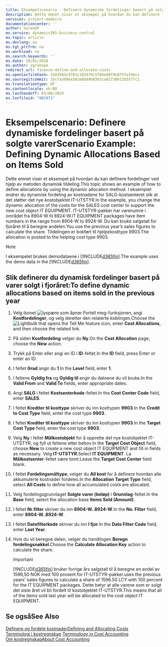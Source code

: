 ```yaml
---
title: Eksempelscenario - Definere dynamiske fordelinger basert på solgte varer | Microsoft-dokumentasjon
description: Dette emnet viser et eksempel på hvordan du kan definere fordelinger ved hjelp av metoden dynamisk tildeling.
services: project-madeira
documentationcenter: ''
author: SorenGP
ms.service: dynamics365-business-central
ms.topic: article
ms.devlang: na
ms.tgt_pltfrm: na
ms.workload: na
ms.search.keywords: ''
ms.date: 10/01/2018
ms.author: sgroespe
redirect_url: finance-define-and-allocate-costs
ms.openlocfilehash: 3103583c9781c283479c5f66e90f0e875faf46cc
ms.sourcegitcommit: 1bcfaa99ea302e6b84b8361ca02730b135557fc1
ms.translationtype: HT
ms.contentlocale: nb-NO
ms.lasthandoff: 03/08/2019
ms.locfileid: "802971"
---
```

# <a name="scenario-example-defining-dynamic-allocations-based-on-items-sold"></a><span data-ttu-id="cb954-103">Eksempelscenario: Definere dynamiske fordelinger basert på solgte varer</span><span class="sxs-lookup"><span data-stu-id="cb954-103">Scenario Example: Defining Dynamic Allocations Based on Items Sold</span></span>
<span data-ttu-id="cb954-104">Dette emnet viser et eksempel på hvordan du kan definere fordelinger ved hjelp av metoden dynamisk tildeling.</span><span class="sxs-lookup"><span data-stu-id="cb954-104">This topic shows an example of how to define allocations by using the dynamic allocation method.</span></span> <span data-ttu-id="cb954-105">I eksemplet endrer du dynamisk fordeling av kostnadene for SALG-kostsenteret slik at det støtter det nye kostobjektet IT-UTSTYR.</span><span class="sxs-lookup"><span data-stu-id="cb954-105">In the example, you change the dynamic allocation of the costs for the SALES cost center to support the new cost object IT EQUIPMENT.</span></span> <span data-ttu-id="cb954-106">IT-UTSTYR-pakker har varenumre i området fra 8904-W til 8924-W.</span><span class="sxs-lookup"><span data-stu-id="cb954-106">IT EQUIPMENT packages have item numbers in the range from 8904-W to 8924-W.</span></span> <span data-ttu-id="cb954-107">Du kan bruke salgstall for fjoråret til å beregne andelen.</span><span class="sxs-lookup"><span data-stu-id="cb954-107">You use the previous year’s sales figures to calculate the share.</span></span> <span data-ttu-id="cb954-108">Tildelingen er bokført til hjelpekosttype 9903.</span><span class="sxs-lookup"><span data-stu-id="cb954-108">The allocation is posted to the helping cost type 9903.</span></span>  

> [!NOTE]  
>  <span data-ttu-id="cb954-109">I eksempelet brukes demodataene i [!INCLUDE[d365fin](includes/d365fin_md.md)].</span><span class="sxs-lookup"><span data-stu-id="cb954-109">The example uses the demo data in the [!INCLUDE[d365fin](includes/d365fin_md.md)].</span></span>  

## <a name="to-define-dynamic-allocations-based-on-items-sold-in-the-previous-year"></a><span data-ttu-id="cb954-110">Slik definerer du dynamisk fordelinger basert på varer solgt i fjoråret:</span><span class="sxs-lookup"><span data-stu-id="cb954-110">To define dynamic allocations based on items sold in the previous year</span></span>  

1.  <span data-ttu-id="cb954-111">Velg ikonet ![lyspære som åpner Fortell meg-funksjonen](media/ui-search/search_small.png "Fortell hva du vil gjøre"), angi **Kostfordelinger**, og velg deretter den relaterte koblingen.</span><span class="sxs-lookup"><span data-stu-id="cb954-111">Choose the ![Lightbulb that opens the Tell Me feature](media/ui-search/search_small.png "Tell me what you want to do") icon, enter **Cost Allocations**, and then choose the related link.</span></span>  
2.  <span data-ttu-id="cb954-112">På siden **Kostfordeling** velger du **Ny**.</span><span class="sxs-lookup"><span data-stu-id="cb954-112">On the **Cost Allocation** page, choose the **New** action.</span></span>  
3.  <span data-ttu-id="cb954-113">Trykk på Enter eller angi en ID i **ID**-feltet.</span><span class="sxs-lookup"><span data-stu-id="cb954-113">In the **ID** field, press Enter or enter an ID.</span></span>  
4.  <span data-ttu-id="cb954-114">I feltet **Grad** angir du **1**.</span><span class="sxs-lookup"><span data-stu-id="cb954-114">In the **Level** field, enter **1**.</span></span>  
5.  <span data-ttu-id="cb954-115">I feltene **Gyldig fra** og **Gyldig til** angir du datoene du vil bruke.</span><span class="sxs-lookup"><span data-stu-id="cb954-115">In the **Valid From** and **Valid To** fields, enter appropriate dates.</span></span>  
6.  <span data-ttu-id="cb954-116">Angi **SALG** i feltet **Kostsenterkode**-feltet.</span><span class="sxs-lookup"><span data-stu-id="cb954-116">In the **Cost Center Code** field, enter **SALES**.</span></span>  
7.  <span data-ttu-id="cb954-117">I feltet **Krediter til kosttype** skriver du inn kosttypen **9903**.</span><span class="sxs-lookup"><span data-stu-id="cb954-117">In the **Credit to Cost Type** field, enter the cost type **9903**.</span></span>  
8.  <span data-ttu-id="cb954-118">I feltet **Krediter til kosttype** skriver du inn kosttypen **9903**.</span><span class="sxs-lookup"><span data-stu-id="cb954-118">In the **Target Cost Type** field, enter the cost type **9903**.</span></span>  
9. <span data-ttu-id="cb954-119">Velg **Ny** i feltet **Målkostobjekt** for å opprette det nye kostobjektet IT-UTSTYR, og fyll ut feltene etter behov.</span><span class="sxs-lookup"><span data-stu-id="cb954-119">In the **Target Cost Object** field, choose **New** to create a new cost object IT EQUIPMENT and fill in fields as necessary.</span></span> <span data-ttu-id="cb954-120">Velg **IT-UTSTYR**.</span><span class="sxs-lookup"><span data-stu-id="cb954-120">Select **IT EQUIPMENT**.</span></span> <span data-ttu-id="cb954-121">La **Målkostsenter**-feltet være tomt.</span><span class="sxs-lookup"><span data-stu-id="cb954-121">Leave the **Target Cost Center** field blank.</span></span>  
10. <span data-ttu-id="cb954-122">I feltet **Fordelingsmåltype**, velger du **All kost** for å definere hvordan alle akkumulerte kostnader fordeles.</span><span class="sxs-lookup"><span data-stu-id="cb954-122">In the **Allocation Target Type** field, select **All Costs** to define how all accumulated costs are allocated.</span></span>  
11. <span data-ttu-id="cb954-123">Velg fordelingsgrunnlaget **Solgte varer (beløp)** i **Grunnlag**-feltet.</span><span class="sxs-lookup"><span data-stu-id="cb954-123">In the **Base** field, select the allocation base **Items Sold (Amount)**.</span></span>  
12. <span data-ttu-id="cb954-124">I feltet **Nr.filter** skriver du inn **8904-W..8924-W**.</span><span class="sxs-lookup"><span data-stu-id="cb954-124">In the **No. Filter** field, enter **8904-W..8924-W**.</span></span>  
13. <span data-ttu-id="cb954-125">I feltet **Datofilterkode** skriver du inn **I fjor**.</span><span class="sxs-lookup"><span data-stu-id="cb954-125">In the **Date Filter Code** field, enter **Last Year**.</span></span>  
14. <span data-ttu-id="cb954-126">Hvis du vil beregne delen, velger du handlingen **Beregn fordelingsnøkkel**.</span><span class="sxs-lookup"><span data-stu-id="cb954-126">Choose the **Calculate Allocation Key** action to calculate the share.</span></span>  

    > [!IMPORTANT]  
    >  [!INCLUDE[d365fin](includes/d365fin_md.md)] <span data-ttu-id="cb954-127">bruker forrige års salgstall til å beregne en andel av 1596,50 NOK med 100 prosent for IT-UTSTYR-pakker.</span><span class="sxs-lookup"><span data-stu-id="cb954-127">uses the previous years’ sales figures to calculate a share of 1596.50 LCY with 100 percent for the IT EQUIPMENT packages.</span></span> <span data-ttu-id="cb954-128">Dette betyr at alle varene som er solgt det siste året vil bli fordelt til kostobjektet IT-UTSTYR.</span><span class="sxs-lookup"><span data-stu-id="cb954-128">This means that all of the items sold last year will be allocated to the cost object IT EQUIPMENT.</span></span>  

## <a name="see-also"></a><span data-ttu-id="cb954-129">Se også</span><span class="sxs-lookup"><span data-stu-id="cb954-129">See Also</span></span>  
[<span data-ttu-id="cb954-130">Definere og fordele kostnader</span><span class="sxs-lookup"><span data-stu-id="cb954-130">Defining and Allocating Costs</span></span>](finance-define-and-allocate-costs.md)  
<span data-ttu-id="cb954-131">[Terminologi i kostregnskap](finance-terminology-in-cost-accounting.md) </span><span class="sxs-lookup"><span data-stu-id="cb954-131">[Terminology in Cost Accounting](finance-terminology-in-cost-accounting.md) </span></span>  
[<span data-ttu-id="cb954-132">Om kostregnskap</span><span class="sxs-lookup"><span data-stu-id="cb954-132">About Cost Accounting</span></span>](finance-about-cost-accounting.md)
